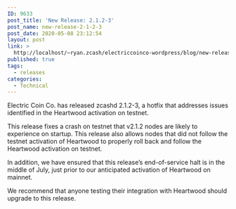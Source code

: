 ```yaml
---
ID: 9633
post_title: 'New Release: 2.1.2-3'
post_name: new-release-2-1-2-3
post_date: 2020-05-08 23:12:54
layout: post
link: >
  http://localhost/~ryan.zcash/electriccoinco-wordpress/blog/new-release-2-1-2-3/
published: true
tags:
  - releases
categories:
  - Technical
---
```

<!-- wp:paragraph -->
<p>Electric Coin Co. has released <span style="font-weight: 400;">zcashd 2.1.2-3, a hotfix that addresses issues identified in the Heartwood activation on testnet.</span></p>
<!-- /wp:paragraph -->

<!-- wp:paragraph -->
<p><span style="font-weight: 400;">This release fixes a crash on testnet that v2.1.2 nodes are likely to experience on startup. This release also allows nodes that did not follow the testnet activation of Heartwood to properly roll back and follow the Heartwood activation on testnet.</span></p>
<p><span style="font-weight: 400;">In addition, we have ensured that this release’s end-of-service halt is in the middle of July, just prior to our anticipated activation of Heartwood on mainnet.</span></p>
<p><span style="font-weight: 400;">We recommend that anyone testing their integration with Heartwood should upgrade to this release.</span></p>
<p>&nbsp;</p>
<!-- /wp:paragraph -->